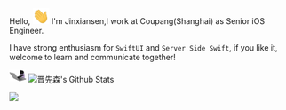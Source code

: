 
Hello, <img src="https://github.com/Jinxiansen/Jinxiansen/blob/master/assets/hi.gif" width="30 px"> I'm Jinxiansen,I work at Coupang(Shanghai) as Senior iOS Engineer.

I have strong enthusiasm for `SwiftUI` and `Server Side Swift`, if you like it, welcome to learn and communicate together!

<img src="https://github.com/Jinxiansen/Jinxiansen/blob/master/assets/cat.gif" width="30">


<img align="center" src="https://github-readme-stats.vercel.app/api?username=Jinxiansen&show_icons=true&title_color=333&icon_color=fac926&text_color=777&bg_color=f8f8f8" alt="晋先森's Github Stats">

![](https://visitor-badge.glitch.me/badge?page_id=<jinxiansen>)

